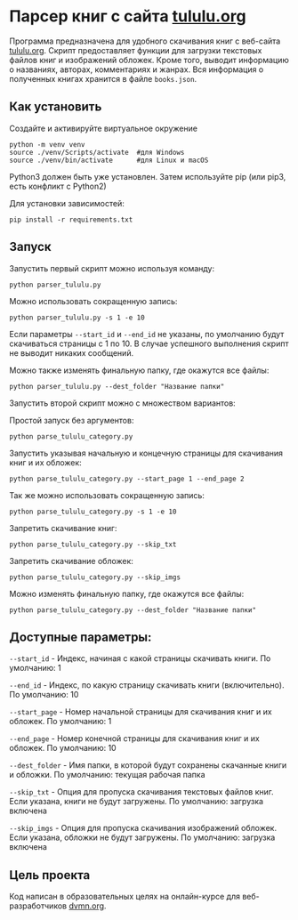 # Парсер книг с сайта [tululu.org](https://tululu.org)

Программа предназначена для удобного скачивания книг с веб-сайта [tululu.org](https://tululu.org). Скрипт предоставляет функции для загрузки текстовых файлов книг и изображений обложек. Кроме того, выводит информацию о названиях, авторах, комментариях и жанрах. Вся информация о полученных книгах хранится в файле `books.json`.

## Как установить
Создайте и активируйте виртуальное окружение

```
python -m venv venv
source ./venv/Scripts/activate  #для Windows
source ./venv/bin/activate      #для Linux и macOS
```

Python3 должен быть уже установлен. Затем используйте pip (или pip3, есть конфликт с Python2)

Для установки зависимостей:

```
pip install -r requirements.txt
```

## Запуск

Запустить первый скрипт можно используя команду:

```
python parser_tululu.py
```

Можно использовать сокращенную запись:

```
python parser_tululu.py -s 1 -e 10
```

Если параметры `--start_id` и `--end_id` не указаны, по умолчанию будут скачиваться страницы с 1 по 10. В случае успешного выполнения скрипт не выводит никаких сообщений.

Можно также изменять финальную папку, где окажутся все файлы:

```
python parser_tululu.py --dest_folder "Название папки"

```

Запустить второй скрипт можно с множеством вариантов:

Простой запуск без аргументов:

```
python parse_tululu_category.py
```

Запустить указывая начальную и концечную страницы для скачивания книг и их обложек:

```
python parse_tululu_category.py --start_page 1 --end_page 2
```

Так же можно использовать сокращенную запись:

```
python parse_tululu_category.py -s 1 -e 10
```

Запретить скачивание книг:

```
python parse_tululu_category.py --skip_txt
```

Запретить скачивание обложек:

```
python parse_tululu_category.py --skip_imgs
```

Можно изменять финальную папку, где окажутся все файлы:

```
python parse_tululu_category.py --dest_folder "Название папки"
```

## Доступные параметры:

`--start_id` - Индекс, начиная с какой страницы скачивать книги. По умолчанию: 1

`--end_id` - Индекс, по какую страницу скачивать книги (включительно). По умолчанию: 10

`--start_page` - Номер начальной страницы для скачивания книг и их обложек. По умолчанию: 1

`--end_page` - Номер конечной страницы для скачивания книг и их обложек. По умолчанию: 10

`--dest_folder` - Имя папки, в которой будут сохранены скачанные книги и обложки. По умолчанию: текущая рабочая папка

`--skip_txt` - Опция для пропуска скачивания текстовых файлов книг. Если указана, книги не будут загружены. По умолчанию: загрузка включена

`--skip_imgs` - Опция для пропуска скачивания изображений обложек. Если указана, обложки не будут загружены. По умолчанию: загрузка включена

## Цель проекта
Код написан в образовательных целях на онлайн-курсе для веб-разработчиков [dvmn.org](https://dvmn.org/).







